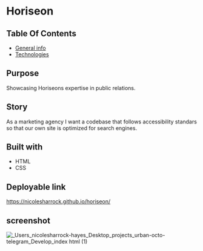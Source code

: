 # Horiseon

## Table Of Contents
* [General info](#general-info)
* [Technologies](#technologies)

## Purpose 
Showcasing Horiseons expertise in public relations.

## Story
As a marketing agency I want a codebase that follows accessibility standars so that our own site is optimized for search engines.


## Built with
* HTML
* CSS



## Deployable link 
https://nicolesharrock.github.io/horiseon/

## screenshot 

![_Users_nicolesharrock-hayes_Desktop_projects_urban-octo-telegram_Develop_index html (1)](https://user-images.githubusercontent.com/97641313/155625649-20044f13-ed95-4216-af42-22dbab701200.png)


